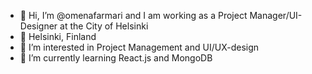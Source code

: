 - 👋 Hi, I’m @omenafarmari and I am working as a Project Manager/UI-Designer at the City of Helsinki
- 📍 Helsinki, Finland
- 👀 I’m interested in Project Management and UI/UX-design
- 🌱 I’m currently learning React.js and MongoDB




